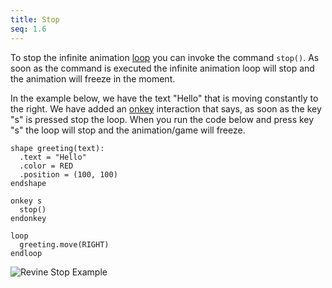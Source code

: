 ```yaml
---
title: Stop
seq: 1.6
---
```


To stop the infinite animation [loop](/docs/loop) you can invoke the command `stop()`. As soon as the command is executed the infinite animation loop will stop and the animation will freeze in the moment.

In the example below, we have the text "Hello" that is moving constantly to the right. We have added an [onkey](/docs/onkey) interaction that says, as soon as the key "s" is pressed stop the loop. When you run the code below and press key "s" the loop will stop and the animation/game will freeze.

```
shape greeting(text):
  .text = "Hello"
  .color = RED
  .position = (100, 100)
endshape

onkey s
  stop()
endonkey

loop
  greeting.move(RIGHT)
endloop
```

![Revine Stop Example](https://user-images.githubusercontent.com/4745789/156917711-fba54e6b-0a79-4c7c-be70-ec5fb04c64d0.gif)
